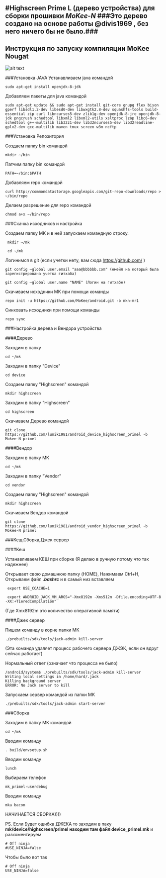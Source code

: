 #Highscreen Prime L (дерево устройства) для сборки прошивки *MoKee-N*
###Это дерево создано на основе работы @divis1969 , без него ничего бы не было.###
---------------
Инструкция по запуску компиляции MoKee Nougat
---------------
![alt text](http://cs5-2.4pda.to/9282743.jpg)

###Установка JAVA
Устанавливаем java командой
```
sudo apt-get install openjdk-8-jdk
```
Добавляем пакеты для java командой
```
sudo apt-get update && sudo apt-get install git-core gnupg flex bison gperf libsdl1.2-dev libesd0-dev libwxgtk2.8-dev squashfs-tools build-essential zip curl libncurses5-dev zlib1g-dev openjdk-8-jre openjdk-8-jdk pngcrush schedtool libxml2 libxml2-utils xsltproc lzop libc6-dev schedtool g++-multilib lib32z1-dev lib32ncurses5-dev lib32readline-gplv2-dev gcc-multilib maven tmux screen w3m ncftp
```
###Установка Репозитория

Создаем папку bin командой

```
mkdir ~/bin
```
Патчим папку bin командой
```
PATH=~/bin:$PATH
```
Добавляем repo командой
```
curl http://commondatastorage.googleapis.com/git-repo-downloads/repo > ~/bin/repo
```
Делаем разрешение для repo командой
```
chmod a+x ~/bin/repo
```
###Скачка исходников и настройка

Создаем папку MK и в ней запускаем командную строку. 

```
 mkdir ~/mk

 cd ~/mk
```
Логинимся в git (если учетки нету, вам сюда https://github.com/ ) 

```
git config —global user.email "aaa@bbbbbb.com" (емейл на который была зарегистрирована учетка гитхаба) 

git config —global user.name "NAME" (Логин на гитхабе)
```
Скачиваем исходники MK при помощи команды
```
repo init -u https://github.com/MoKee/android.git -b mkn-mr1
```
Cинховать исходники при помощи команды
```
repo sync
```
###Настройка дерева и Вендора устройства

####Дерево

Заходим в папку
```
cd ~/mk
```
Заходим в папку "Device"
```
cd device
```
Создаем папку "Highscreen" командой
```
mkdir highscreen
```
Заходим в папку "Highscreen"
```
cd highscreen
```
Скачиваем Дерево командой
```
git clone https://github.com/lunik1981/android_device_highscreen_primel -b Mokee-N primel
```
####Вендор

Заходим в папку MK
```
cd ~/mk
```
Заходим в папку "Vendor"
```
cd vendor
```
Создаем папку "Highscreen" командой
```
mkdir highscreen
```
Скачиваем Вендор командой
```
git clone https://github.com/lunik1981/android_vendor_highscreen_primel -b Mokee-N primel
```
###Кеш,Сборка,Джек сервер

####Кеш

Устанавливаем КЕШ при сборке (Я делаю в ручную потому что так надежнее)

Открывает свою домашнюю папку (HOME), Нажимаем Ctrl+H, Открываем файл ***.bashrc*** и в самый низ вставляем
```
 export USE_CCACHE=1
```
```
 export ANDROID_JACK_VM_ARGS="-Xmx8192m -Xms512m -Dfile.encoding=UTF-8 -XX:+TieredCompilation"
```
(Где Xmx8192m это количество оперативной памяти)

####Джек сервер

Пишем команду в корне папки MK
```
./prebuilts/sdk/tools/jack-admin kill-server
```
(Эта команда удаляет процесс рабочего сервера ДЖЭК, если он вдруг сейчас работает)

Нормальный ответ (означает что процесса не было)
```
/android/system$ ./prebuilts/sdk/tools/jack-admin kill-server
Writing local settings in /home/hard/.jack
Killing background server
ERROR: No Jack server to kill
```
Запускаем сервер командой из папки MK
```
./prebuilts/sdk/tools/jack-admin start-server
```
###Сборка

Заходим в папку MK командой
```
cd ~/mk
```
Вводим команду
```
. build/envsetup.sh
```
Вводим команду
```
lunch
```
Выбираем телефон
```
mk_primel-userdebug
```
Вводим команду
```
mka bacon
```
НАЧИНАЕТСЯ СБОРКА))))

PS. Если  Будет ошибка ДЖЕКА то заходим в паку **mk/device/highscreen/primel находим там файл device_primel.mk** и разкоментируем
```
# Off ninja
#USE_NINJA=false
```
Чтобы было вот так
```
# Off ninja
USE_NINJA=false 
```

